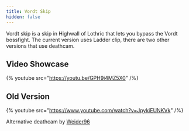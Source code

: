 ```yaml
---
title: Vordt Skip
hidden: false
---
```

Vordt skip is a skip in Highwall of Lothric that lets you bypass the Vordt bossfight. The current version uses Ladder clip, there are two other versions that use deathcam.

## Video Showcase

{% youtube src="https://youtu.be/GPH9i4MZ5X0" /%}

## Old Version

{% youtube src="https://www.youtube.com/watch?v=JpykiEUNKVk" /%}

Alternative deathcam by [Weider96](https://youtu.be/ysv6BOpucBY?t=347)
